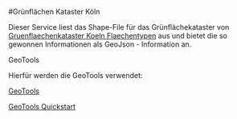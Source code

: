 #Grünflächen Kataster Köln

Dieser Service liest das Shape-File für das Grünflächekataster von [Gruenflaechenkataster Koeln Flaechentypen](http://offenedaten-koeln.de/dataset/gruenflaechenkataster-koeln-flaechentypen) aus und bietet die so gewonnen Informationen als GeoJson - Information an.

GeoTools

Hierfür werden die GeoTools verwendet:

[GeoTools](http://geotools.org/)

[GeoTools Quickstart](http://docs.geotools.org/latest/userguide/tutorial/index.html)